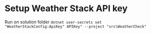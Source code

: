 # Setup Weather Stack API key
Run on solution folder `dotnet user-secrets set "WeatherStackConfig:ApiKey" APIKey" --project "src\WeatherCheck"`
